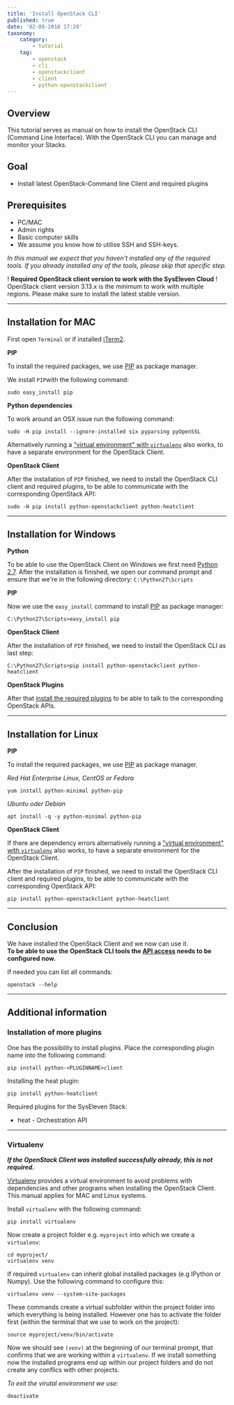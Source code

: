 ```yaml
---
title: 'Install OpenStack CLI'
published: true
date: '02-08-2018 17:29'
taxonomy:
    category:
        - tutorial
    tag:
        - openstack
        - cli
        - openstackclient
        - client
        - python-openstackclient
---
```


## Overview

This tutorial serves as manual on how to install the OpenStack CLI (Command Line Interface). With the OpenStack CLI you can manage and monitor your Stacks.

## Goal

* Install latest OpenStack-Command line Client and required plugins

## Prerequisites

* PC/MAC
* Admin rights
* Basic computer skills
* We assume you know how to utilise SSH and SSH-keys.

*In this manual we expect that you haven't installed any of the required tools.
If you already installed any of the tools, please skip that specific step.*


! **Required OpenStack client version to work with the SysEleven Cloud**
! OpenStack client version 3.13.x is the minimum to work with multiple regions. Please make sure to install the latest stable version.


---

## Installation for MAC

First open `Terminal` or if installed [iTerm2](https://www.iterm2.com/).

**PIP**

To install the required packages, we use [PIP](https://en.wikipedia.org/wiki/Pip_(package_manager)) as package manager.

We install `PIP`with the following command:
```shell
sudo easy_install pip
```

**Python dependencies**

To work around an OSX issue run the following command:
```shell
sudo -H pip install --ignore-installed six pyparsing pyOpenSSL
```

Alternatively running a ["virtual environment" with `virtualenv`](#virtualenv) also works, to have a separate environment for the OpenStack Client.

**OpenStack Client**

After the installation of `PIP` finished, we need to install the OpenStack CLI client and required plugins, to be able to communicate with the corresponding OpenStack API:
```shell
sudo -H pip install python-openstackclient python-heatclient
```

--- 

## Installation for Windows

**Python**

To be able to use the OpenStack Client on Windows we first need [Python 2.7](https://www.python.org/downloads/release/python-2712/).
After the installation is finished, we open our command prompt and ensure that we're in the following directory: `C:\Python27\Scripts`

**PIP**

Now we use the `easy_install` command to install [PIP](https://en.wikipedia.org/wiki/Pip_(package_manager)) as package manager:
```batch
C:\Python27\Scripts>easy_install pip
```

**OpenStack Client**

After the installation of `PIP` finished, we need to install the OpenStack CLI as last step:
```batch
C:\Python27\Scripts>pip install python-openstackclient python-heatclient
```

**OpenStack Plugins**

After that [install the required plugins](#installation-of-more-plugins) to be able to talk to the corresponding OpenStack APIs.

---

## Installation for Linux

**PIP**

To install the required packages, we use [PIP](https://en.wikipedia.org/wiki/Pip_(package_manager)) as package manager.

*Red Hat Enterprise Linux, CentOS or Fedora*
```shell
yum install python-minimal python-pip
```

*Ubuntu oder Debian*
```shell
apt install -q -y python-minimal python-pip
```

**OpenStack Client**

If there are dependency errors alternatively running a ["virtual environment" with `virtualenv`](#virtualenv) also works, to have a separate environment for the OpenStack Client.

After the installation of `PIP` finished, we need to install the OpenStack CLI client and required plugins, to be able to communicate with the corresponding OpenStack API:
```shell
pip install python-openstackclient python-heatclient
```

---

## Conclusion
We have installed the OpenStack Client and we now can use it.  
**To be able to use the OpenStack CLI tools the [API access](/tutorial/api-access/) needs to be configured now.**

If needed you can list all commands:
```shell
openstack --help
```

--- 

## Additional information

### Installation of more plugins

One has the possibility to install plugins. Place the corresponding plugin name into the following command:
```shell
pip install python-<PLUGINNAME>client
```
Installing the heat plugin:
```shell
pip install python-heatclient
```

Required plugins for the SysEleven Stack:

* heat - Orchestration API

---

### Virtualenv

***If the OpenStack Client was installed successfully already, this is not required.***

[Virtualenv](https://virtualenv.pypa.io) provides a virtual environment to avoid problems with dependencies and other programs when installing the OpenStack Client. This manual applies for MAC and Linux systems.

Install `virtualenv` with the following command:
```shell
pip install virtualenv
```

Now create a project folder e.g. `myproject` into which we create a `virtualenv`:
```shell
cd myproject/
virtualenv venv
```

If required `virtualenv` can inherit global installed packages (e.g IPython or Numpy). Use the following command to configure this:
```shell
virtualenv venv --system-site-packages
```

These commands create a virtual subfolder within the project folder into which everything is being installed. However one has to activate the folder first (within the terminal that we use to work on the project):
```shell
source myproject/venv/bin/activate
```

Now we should see `(venv)` at the beginning of our terminal prompt, that confirms that we are working within a `virtualenv`.
If we install something now the installed programs end up within our project folders and do not create any conflics with other projects.

*To exit the virutal environment we use:*
```shell
deactivate
```
